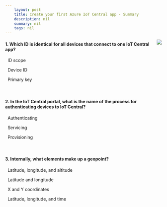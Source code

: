 ```yaml
---
    layout: post
    title: Create your first Azure IoT Central app - Summary
    description: nil
    summary: nil
    tags: nil
---
```



 <a target="_blank" href="https://docs.microsoft.com/en-us/learn/modules/create-your-first-iot-central-app/9-summary/"><i class="fas fa-external-link-alt"></i> </a>
 <img align="right" src="https://docs.microsoft.com/en-us/learn/achievements/iot/iot-central-refrigerated-truck-module.svg">
####  1. Which ID is identical for all devices that connect to one IoT Central app?


<i class='fas fa-check-square' style='color: Dodgerblue;'></i> &nbsp;&nbsp;ID scope

<i class='far fa-square'></i> &nbsp;&nbsp;Device ID

<i class='far fa-square'></i> &nbsp;&nbsp;Primary key
<br />
<br />
<br />

####  2. In the IoT Central portal, what is the name of the process for authenticating devices to IoT Central?


<i class='far fa-square'></i> &nbsp;&nbsp;Authenticating

<i class='far fa-square'></i> &nbsp;&nbsp;Servicing

<i class='fas fa-check-square' style='color: Dodgerblue;'></i> &nbsp;&nbsp;Provisioning
<br />
<br />
<br />

####  3. Internally, what elements make up a geopoint?


<i class='fas fa-check-square' style='color: Dodgerblue;'></i> &nbsp;&nbsp;Latitude, longitude, and altitude

<i class='far fa-square'></i> &nbsp;&nbsp;Latitude and longitude

<i class='far fa-square'></i> &nbsp;&nbsp;X and Y coordinates

<i class='far fa-square'></i> &nbsp;&nbsp;Latitude, longitude, and time
<br />
<br />
<br />
